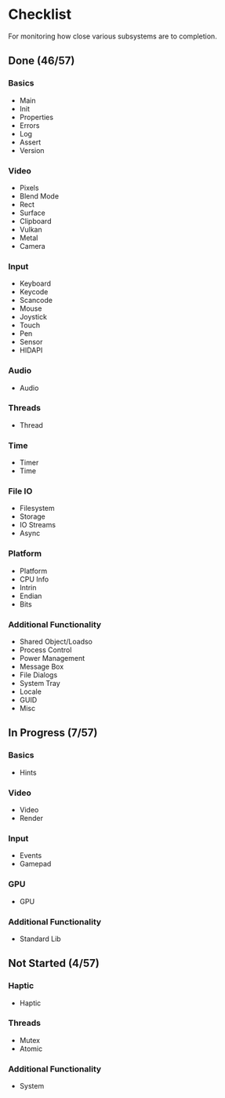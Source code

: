 # Checklist
For monitoring how close various subsystems are to completion.

## Done (46/57)

### Basics
* Main
* Init
* Properties
* Errors
* Log
* Assert
* Version

### Video
* Pixels
* Blend Mode
* Rect
* Surface
* Clipboard
* Vulkan
* Metal
* Camera

### Input
* Keyboard
* Keycode
* Scancode
* Mouse
* Joystick
* Touch
* Pen
* Sensor
* HIDAPI

### Audio
* Audio

### Threads
* Thread

### Time
* Timer
* Time

### File IO
* Filesystem
* Storage
* IO Streams
* Async

### Platform
* Platform
* CPU Info
* Intrin
* Endian
* Bits

### Additional Functionality
* Shared Object/Loadso
* Process Control
* Power Management
* Message Box
* File Dialogs
* System Tray
* Locale
* GUID
* Misc

## In Progress (7/57)

### Basics
* Hints

### Video
* Video
* Render

### Input
* Events
* Gamepad

### GPU
* GPU

### Additional Functionality
* Standard Lib

## Not Started (4/57)

### Haptic
* Haptic

### Threads
* Mutex
* Atomic

### Additional Functionality
* System
